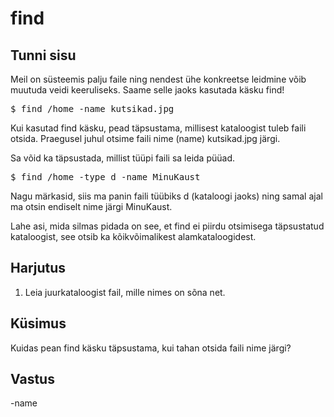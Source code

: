 # find

## Tunni sisu

Meil on süsteemis palju faile ning nendest ühe konkreetse leidmine võib muutuda veidi keeruliseks. Saame selle jaoks kasutada käsku find!

<pre>$ find /home -name kutsikad.jpg</pre>

Kui kasutad find käsku, pead täpsustama, millisest kataloogist tuleb faili otsida. Praegusel juhul otsime faili nime (name) kutsikad.jpg järgi.

Sa võid ka täpsustada, millist tüüpi faili sa leida püüad.

<pre>$ find /home -type d -name MinuKaust</pre>

Nagu märkasid, siis ma panin faili tüübiks d (kataloogi jaoks) ning samal ajal ma otsin endiselt nime järgi MinuKaust.

Lahe asi, mida silmas pidada on see, et find ei piirdu otsimisega täpsustatud kataloogist, see otsib ka kõikvõimalikest alamkataloogidest.

## Harjutus

<ol>
<li>Leia juurkataloogist fail, mille nimes on sõna net.</li>
</ol>

## Küsimus

Kuidas pean find käsku täpsustama, kui tahan otsida faili nime järgi?

## Vastus

-name
